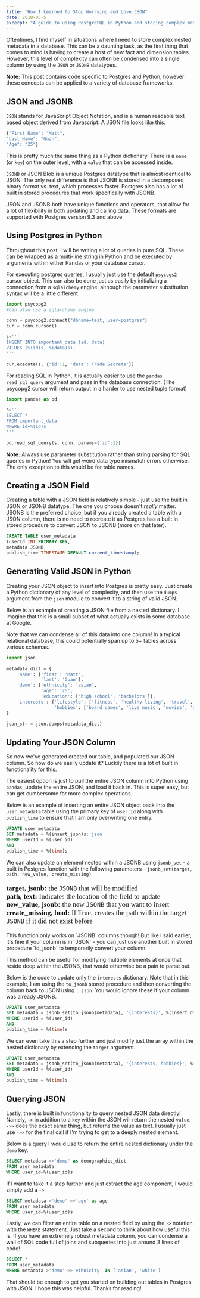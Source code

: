```yaml
---
title: "How I Learned to Stop Worrying and Love JSON"
date: 2018-05-5
excerpt: "A guide to using PostgreSQL in Python and storing complex metadata using JSON"
---
```

Oftentimes, I find myself in situations where I need to store complex nested metadata in a database. This can be a daunting task, as the first thing that comes to mind is having to create a host of new fact and dimension tables. However, this level of complexity can often be condensed into a single column by using the `JSON` or `JSONB` datatypes.  

__Note:__ This post contains code specific to Postgres and Python, however these concepts can be applied to a variety of database frameworks.

## JSON and JSONB
`JSON` stands for JavaScript Object Notation, and is a human readable text based object derived from Javascript. A JSON file looks like this.
```python
{"First Name": "Matt",
"Last Name": "Guan",
"Age": "25"}
```
This is pretty much the same thing as a Python dictionary. There is a `name` (or `key`) on the outer level, with a `value` that can be accessed inside.

`JSONB` or JSON Blob is a unique Postgres datatype that is almost identical to JSON. The only real difference is that JSONB is stored in a decomposed binary format vs. text, which processes faster. Postgres also has a lot of built in stored procedures that work specifically with JSONB.

JSON and JSONB both have unique functions and operators, that allow for a lot of flexibility in both updating and calling data. These formats are supported with Postgres version 9.3 and above.

## Using Postgres in Python
Throughout this post, I will be writing a lot of queries in pure SQL. These can be wrapped as a multi-line string in Python and be executed by arguments within either Pandas or your database cursor.  

For executing postgres queries, I usually just use the default `psycogs2` cursor object. This can also be done just as easily by initializing a connection from a `sqlalchemy` engine, although the parameter substitution syntax will be a little different.  

```python
import psycopg2
#Can also use a sqlalchemy engine

conn = psycopg2.connect("dbname=test, user=postgres")
cur = conn.cursor()

s='''
INSERT INTO important_data (id, data)
VALUES (%(id)s, %(data)s);
'''

cur.execute(s, {'id':1, 'data':'Trade Secrets'})
```

For reading SQL in Python, it is actually easier to use the `pandas` `read_sql_query` argument and pass in the database connection. (The psycopg2 cursor will return output in a harder to use nested tuple format)

```python
import pandas as pd

s='''
SELECT * 
FROM important_data
WHERE id=%(id)s
'''

pd.read_sql_query(s, conn, params={'id':1})
```

<div class="notice--warning">
  <strong>Note:</strong> Always use parameter substitution rather than string parsing for SQL queries in Python! You will get weird data type mismatch errors otherwise. The only exception to this would be for table names.
</div>

## Creating a JSON Field
Creating a table with a JSON field is relatively simple - just use the built in JSON or JSONB datatype. The one you choose doesn't _really_ matter. JSONB is the preferred choice, but if you already created a table with a JSON column, there is no need to recreate it as Postgres has a built in stored procedure to convert JSON to JSONB (more on that later).

```sql
CREATE TABLE user_metadata
(userId INT PRIMARY KEY,
metadata JSONB,
publish_time TIMESTAMP DEFAULT current_timestamp);
```

## Generating Valid JSON in Python
Creating your JSON object to insert into Postgres is pretty easy. Just create a Python dictionary of any level of complexity, and then use the `dumps` argument from the `json` module to convert it to a string of valid JSON.  

Below is an example of creating a JSON file from a nested dictionary. I imagine that this is a small subset of what actually exists in some database at Google.  

Note that we can condense all of this data into one column! In a typical relational database, this could potentially span up to 5+ tables across various schemas.

```python
import json

metadata_dict = {
    'name': {'first': 'Matt',
             'last': 'Guan'},
    'demo': {'ethnicity': 'asian',
             'age': '25',
             'education': ['high school', 'bachelors']},
    'interests': {'lifestyle': ['fitness', 'healthy living', 'travel', 'slick deals'],
                  'hobbies': ['board games', 'live music', 'movies', 'anime betrayals']}
}

json_str = json.dumps(metadata_dict)
```

## Updating Your JSON Column
So now we've generated created our table, and populated our JSON column. So how do we easily update it? Luckily there is a lot of built in functionality for this.  

The easiest option is just to pull the entire JSON column into Python using `pandas`, update the entire JSON, and load it back in. This is super easy, but can get cumbersome for more complex operations.  

Below is an example of inserting an entire JSON object back into the `user_metadata` table using the primary key of `user_id` along with `publish_time` to ensure that I am only overwriting one entry.

```sql
UPDATE user_metadata
SET metadata = %(insert_json)s::json
WHERE userId = %(user_id)
AND
publish_time = %(time)s
```

We can also update an element nested within a JSONB using `jsonb_set` - a built in Postgres function with the following parameters - `jsonb_set(target, path, new_value, create_missing)`
<p style="font: 19px 'Monaco';">
<strong>target, jsonb:</strong> the <code>JSONB</code> that will be modified <br>
<strong>path, text:</strong> Indicates the location of the field to update <br>
<strong>new_value, jsonb:</strong> the new <code>JSONB</code> that you want to insert <br>
<strong>create_missing, bool:</strong> If True, creates the path within the target <code>JSONB</code> if it did not exist before
</p>
This function only works on `JSONB` columns though! But like I said earlier, it's fine if your column is in `JSON` - you can just use another built in stored procedure `to_jsonb` to temporarily convert your column.  

This method can be useful for modifying multiple elements at once that reside deep within the JSONB, that would otherwise be a pain to parse out.  

Below is the code to update only the `interests` dictionary. Note that in this example, I am using the `to_jsonb` stored procedure and then converting the column back to JSON using `::json`. You would ignore these if your column was already JSONB.

```sql
UPDATE user_metadata
SET metadata = jsonb_set(to_jsonb(metadata), '{interests}', %(insert_dict)s, false)::json
WHERE userId = %(user_id)
AND
publish_time = %(time)s
```

We can even take this a step further and just modify just the array within the nested dictionary by extending the `target` argument.

```sql
UPDATE user_metadata
SET metadata = jsonb_set(to_jsonb(metadata), '{interests, hobbies}', %(insert_array)s, false)::json
WHERE userId = %(user_id)
AND
publish_time = %(time)s
```

## Querying JSON 
Lastly, there is built in functionality to query nested JSON data directly! Namely, `->` in addition to a `key` within the JSON will return the nested `value`. `->>` does the exact same thing, but returns the value as text. I usually just use `->>` for the final call if I'm trying to get to a deeply nested element.  

Below is a query I would use to return the entire nested dictionary under the `demo` key. 

```sql
SELECT metadata->>'demo' as demographics_dict
FROM user_metadata
WHERE user_id=%(user_id)s
```

If I want to take it a step further and just extract the age component, I would simply add a `->`

```sql
SELECT metadata->'demo'->>'age' as age
FROM user_metadata
WHERE user_id=%(user_id)s
```

Lastly, we can filter an entire table on a nested field by using the `->` notation with the `WHERE` statement. Just take a second to think about how useful this is. If you have an extremely robust metadata column, you can condense a wall of SQL code full of joins and subqueries into just around 3 lines of code!

```sql
SELECT *
FROM user_metadata
WHERE metadata->'demo'->>'ethnicity' IN ('asian', 'white')
```

That should be enough to get you started on building out tables in Postgres with JSON. I hope this was helpful. Thanks for reading!
